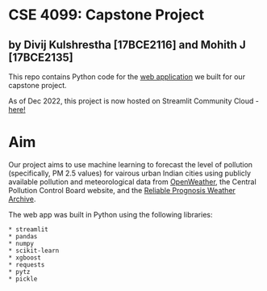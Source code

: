 # CSE 4099: Capstone Project
## by Divij Kulshrestha [17BCE2116] and Mohith J [17BCE2135]

This repo contains Python code for the [web application](https://pollution-forecast.herokuapp.com/) we built for our capstone project. 

As of Dec 2022, this project is now hosted on Streamlit Community Cloud - [here!](https://github.com/divijkulshrestha/capstone_project)

# Aim
Our project aims to use machine learning to forecast the level of pollution (specifically, PM 2.5 values) for vairous urban Indian cities using publicly available pollution and meteorological data from [OpenWeather](https://openweathermap.org/), the Central Pollution Control Board website, and the [Reliable Prognosis Weather Archive](https://rp5.ru).

The web app was built in Python using the following libraries:

    * streamlit
    * pandas
    * numpy
    * scikit-learn
    * xgboost
    * requests
    * pytz
    * pickle
